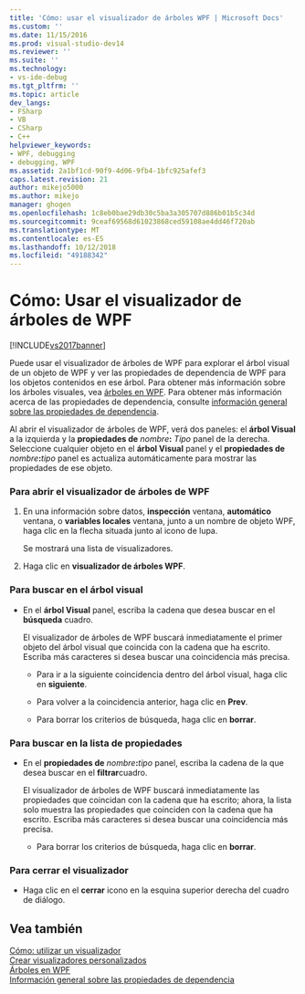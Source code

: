 ```yaml
---
title: 'Cómo: usar el visualizador de árboles WPF | Microsoft Docs'
ms.custom: ''
ms.date: 11/15/2016
ms.prod: visual-studio-dev14
ms.reviewer: ''
ms.suite: ''
ms.technology:
- vs-ide-debug
ms.tgt_pltfrm: ''
ms.topic: article
dev_langs:
- FSharp
- VB
- CSharp
- C++
helpviewer_keywords:
- WPF, debugging
- debugging, WPF
ms.assetid: 2a1bf1cd-90f9-4d06-9fb4-1bfc925afef3
caps.latest.revision: 21
author: mikejo5000
ms.author: mikejo
manager: ghogen
ms.openlocfilehash: 1c8eb0bae29db30c5ba3a305707d886b01b5c34d
ms.sourcegitcommit: 9ceaf69568d61023868ced59108ae4dd46f720ab
ms.translationtype: MT
ms.contentlocale: es-ES
ms.lasthandoff: 10/12/2018
ms.locfileid: "49188342"
---
```

# <a name="how-to-use-the-wpf-tree-visualizer"></a>Cómo: Usar el visualizador de árboles de WPF
[!INCLUDE[vs2017banner](../includes/vs2017banner.md)]

Puede usar el visualizador de árboles de WPF para explorar el árbol visual de un objeto de WPF y ver las propiedades de dependencia de WPF para los objetos contenidos en ese árbol. Para obtener más información sobre los árboles visuales, vea [árboles en WPF](http://msdn.microsoft.com/library/e83f25e5-d66b-4fc7-92d2-50130c9a6649). Para obtener más información acerca de las propiedades de dependencia, consulte [información general sobre las propiedades de dependencia](http://msdn.microsoft.com/library/d119d00c-3afb-48d6-87a0-c4da4f83dee5).  
  
 Al abrir el visualizador de árboles de WPF, verá dos paneles: el **árbol Visual** a la izquierda y la **propiedades de** _nombre_**:**  _Tipo_ panel de la derecha. Seleccione cualquier objeto en el **árbol Visual** panel y el **propiedades de** _nombre_**:**_tipo_ panel es actualiza automáticamente para mostrar las propiedades de ese objeto.  
  
### <a name="to-open-the-wpf-tree-visualizer"></a>Para abrir el visualizador de árboles de WPF  
  
1.  En una información sobre datos, **inspección** ventana, **automático** ventana, o **variables locales** ventana, junto a un nombre de objeto WPF, haga clic en la flecha situada junto al icono de lupa.  
  
     Se mostrará una lista de visualizadores.  
  
2.  Haga clic en **visualizador de árboles WPF**.  
  
### <a name="to-search-the-visual-tree"></a>Para buscar en el árbol visual  
  
-   En el **árbol Visual** panel, escriba la cadena que desea buscar en el **búsqueda** cuadro.  
  
     El visualizador de árboles de WPF buscará inmediatamente el primer objeto del árbol visual que coincida con la cadena que ha escrito. Escriba más caracteres si desea buscar una coincidencia más precisa.  
  
    -   Para ir a la siguiente coincidencia dentro del árbol visual, haga clic en **siguiente**.  
  
    -   Para volver a la coincidencia anterior, haga clic en **Prev**.  
  
    -   Para borrar los criterios de búsqueda, haga clic en **borrar**.  
  
### <a name="to-search-the-properties-list"></a>Para buscar en la lista de propiedades  
  
-   En el **propiedades de** _nombre_**:**_tipo_ panel, escriba la cadena de la que desea buscar en el **filtrar**cuadro.  
  
     El visualizador de árboles de WPF buscará inmediatamente las propiedades que coincidan con la cadena que ha escrito; ahora, la lista solo muestra las propiedades que coinciden con la cadena que ha escrito. Escriba más caracteres si desea buscar una coincidencia más precisa.  
  
    -   Para borrar los criterios de búsqueda, haga clic en **borrar**.  
  
### <a name="to-close-the-visualizer"></a>Para cerrar el visualizador  
  
-   Haga clic en el **cerrar** icono en la esquina superior derecha del cuadro de diálogo.  
  
## <a name="see-also"></a>Vea también  
 [Cómo: utilizar un visualizador](../misc/how-to-use-a-visualizer.md)   
 [Crear visualizadores personalizados](../debugger/create-custom-visualizers-of-data.md)   
 [Árboles en WPF](http://msdn.microsoft.com/library/e83f25e5-d66b-4fc7-92d2-50130c9a6649)   
 [Información general sobre las propiedades de dependencia](http://msdn.microsoft.com/library/d119d00c-3afb-48d6-87a0-c4da4f83dee5)



